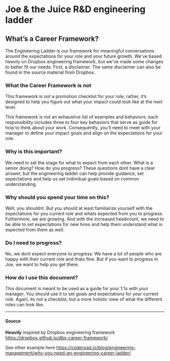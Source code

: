 
# Joe & the Juice R&D engineering ladder

## What’s a Career Framework?

The Engineering Ladder is our framework for meaningful conversations around the expectations for your role and your future growth.
We've based heavily on Dropbox engineering framework, but we've made some changes to better fit our needs.
First, a disclaimer. The same disclaimer can also be found in the source material from Dropbox.

### What the Career Framework is not

This framework is not a promotion checklist for your role; rather, it’s designed to help you figure out what your impact could look like at the next level.

This framework is not an exhaustive list of examples and behaviors; each responsibility includes three to four key behaviors that serve as guide for how to think about your work. Consequently, you’ll need to meet with your manager to define your impact goals and align on the expectations for your role.

### Why is this important?

We need to set the stage for what to expect from each other. What is a senior doing? How do you progress? These questions dont have a clear answer, but the engineering ladder can help provide guidance, set expectations and help us set individual goals based on common understanding.

### Why should you spend your time on this?

Well, you shouldnt. But you should at least familiarize yourself with the expectations for you current role and whats expected from you to progress.
Futhermore, we are growing. And with the increased headcount, we need to be able to set expectations for new hires and help them understand what is expected from them as well.

### Do I need to progress?

No, we dont expect everyone to progress. We have a lot of people who are happy with their current role and thats fine. But if you want to progress in Joe, we want to help you get there.

### How do I use this document?

This document is meant to be used as a guide for your 1:1s with your manager. You should use it to set goals and expectations for your current role. Again, its not a checklist, but a more holistic view of what the different roles can look like.

---

#### Source

**Heavily** inspired by Dropbox engineering framework
https://dropbox.github.io/dbx-career-framework/

See other example here
https://coderpad.io/blog/engineering-management/why-you-need-an-engineering-career-ladder/